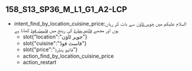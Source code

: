 ## 158_S13_SP36_M_L1_G1_A2-LCP
* intent_find_by_location_cuisine_price:السلام علیکم میں [جوہر ٹاؤن](location) سے بات کر رہاں ہوں اور مجھے [فائیو ہنڈرڈ](price) کی رینج میں [فاسٹ فوڈ](cuisine) کھانا ہے
	- slot{"location":"جوہر ٹاؤن"}
	- slot{"cuisine":"فاسٹ فوڈ"}
	- slot{"price":"فائیو ہنڈرڈ"}
	- action_find_by_location_cuisine_price
	- action_restart